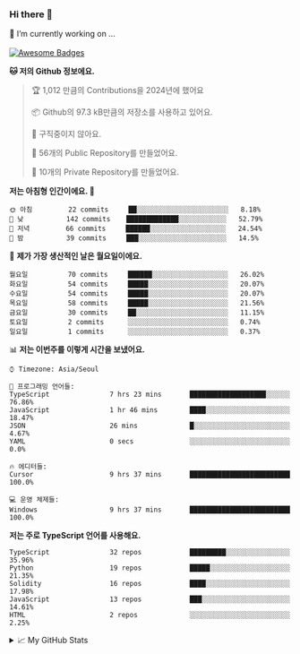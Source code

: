### Hi there 👋 
🔭 I’m currently working on ... </br></br>
[![Awesome Badges](https://img.shields.io/badge/Introduce-EN-green.svg)](https://github.com/tlatkdgus1/tlatkdgus1/blob/main/README.md.en)

<!--START_SECTION:waka-->
**🐱 저의 Github 정보에요.** 

> 🏆 1,012 만큼의 Contributions을 2024년에 했어요
 > 
> 📦 Github의 97.3 kB만큼의 저장소를 사용하고 있어요. 
 > 
> 🚫 구직중이지 않아요.
 > 
> 📜 56개의 Public Repository를 만들었어요. 
 > 
> 🔑 10개의 Private Repository를 만들었어요.  

**저는 아침형 인간이에요. 🐤** 

```text
🌞 아침         22 commits     ██░░░░░░░░░░░░░░░░░░░░░░░   8.18% 
🌆 낮　         142 commits    █████████████░░░░░░░░░░░░   52.79% 
🌃 저녁         66 commits     ██████░░░░░░░░░░░░░░░░░░░   24.54% 
🌙 밤　         39 commits     ███░░░░░░░░░░░░░░░░░░░░░░   14.5%

```
📅 **제가 가장 생산적인 날은 월요일이에요.** 

```text
월요일          70 commits     ██████░░░░░░░░░░░░░░░░░░░   26.02% 
화요일          54 commits     █████░░░░░░░░░░░░░░░░░░░░   20.07% 
수요일          54 commits     █████░░░░░░░░░░░░░░░░░░░░   20.07% 
목요일          58 commits     █████░░░░░░░░░░░░░░░░░░░░   21.56% 
금요일          30 commits     ██░░░░░░░░░░░░░░░░░░░░░░░   11.15% 
토요일          2 commits      ░░░░░░░░░░░░░░░░░░░░░░░░░   0.74% 
일요일          1 commits      ░░░░░░░░░░░░░░░░░░░░░░░░░   0.37%

```


📊 **저는 이번주를 이렇게 시간을 보냈어요.** 

```text
⌚︎ Timezone: Asia/Seoul

💬 프로그래밍 언어들: 
TypeScript               7 hrs 23 mins       ███████████████████░░░░░░   76.86% 
JavaScript               1 hr 46 mins        ████░░░░░░░░░░░░░░░░░░░░░   18.47% 
JSON                     26 mins             █░░░░░░░░░░░░░░░░░░░░░░░░   4.67% 
YAML                     0 secs              ░░░░░░░░░░░░░░░░░░░░░░░░░   0.0%

🔥 에디터들: 
Cursor                   9 hrs 37 mins       █████████████████████████   100.0%

💻 운영 체제들: 
Windows                  9 hrs 37 mins       █████████████████████████   100.0%

```

**저는 주로 TypeScript 언어를 사용해요.** 

```text
TypeScript               32 repos            █████████░░░░░░░░░░░░░░░░   35.96% 
Python                   19 repos            █████░░░░░░░░░░░░░░░░░░░░   21.35% 
Solidity                 16 repos            ████░░░░░░░░░░░░░░░░░░░░░   17.98% 
JavaScript               13 repos            ███░░░░░░░░░░░░░░░░░░░░░░   14.61% 
HTML                     2 repos             ░░░░░░░░░░░░░░░░░░░░░░░░░   2.25%

```



<!--END_SECTION:waka-->

<details>
<summary>📈 My GitHub Stats</summary>
<p align="center"> <img src="https://github-readme-stats.vercel.app/api?username=tlatkdgus1&show_icons=true" alt="tlatkdgus1" />
</details>
